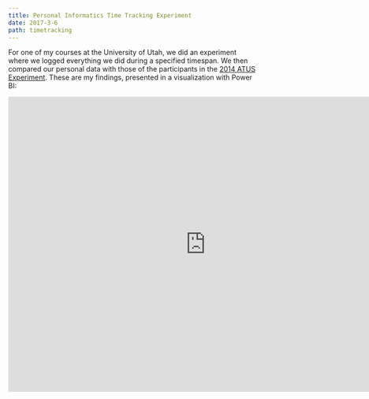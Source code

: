 ```yaml
---
title: Personal Informatics Time Tracking Experiment
date: 2017-3-6
path: timetracking
---
```


For one of my courses at the University of Utah, we did an experiment where we logged everything we did during a specified timespan. We then compared our personal data with those of the participants in the [2014 ATUS Experiment](https://www.bls.gov/tus/datafiles_2014.htm). These are my findings, presented in a visualization with Power BI:

<iframe width="800" height="600" src="https://app.powerbi.com/view?r=eyJrIjoiNGJjNzEwZTMtYWJhZi00MGYwLTk1ODUtOWQwZjA2NDdjZTQxIiwidCI6Ijg0YzMxY2EwLWFjM2ItNGVhZS1hZDExLTUxOWQ4MDIzM2U2ZiIsImMiOjZ9" frameborder="0" allowFullScreen="true"></iframe>
